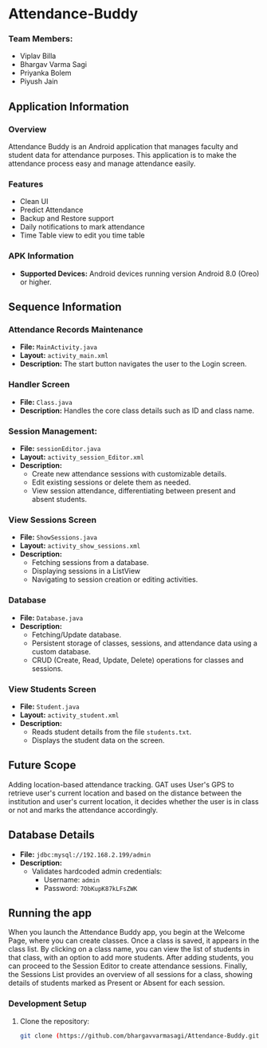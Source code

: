 # Attendance-Buddy

### Team Members:
* Viplav Billa
* Bhargav Varma Sagi
* Priyanka Bolem 
* Piyush Jain

## Application Information
### Overview
Attendance Buddy is an Android application that manages faculty and student data for attendance purposes. This application is to make the attendance process easy and manage attendance easily.

### Features
- Clean UI
- Predict Attendance
- Backup and Restore support
- Daily notifications to mark attendance
- Time Table view to edit you time table

### APK Information
- **Supported Devices:** Android devices running version Android 8.0 (Oreo) or higher.

## Sequence Information

### Attendance Records Maintenance
- **File:** `MainActivity.java`
- **Layout:** `activity_main.xml`
- **Description:** The start button navigates the user to the Login screen.

### Handler Screen
- **File:** `Class.java`
- **Description:** Handles the core class details such as ID and class name.  

### Session Management:
- **File:** `sessionEditor.java`
- **Layout:** `activity_session_Editor.xml`
- **Description:** 
  - Create new attendance sessions with customizable details.
  - Edit existing sessions or delete them as needed.
  - View session attendance, differentiating between present and absent students.

### View Sessions Screen
- **File:** `ShowSessions.java`
- **Layout:** `activity_show_sessions.xml`
- **Description:** 
  - Fetching sessions from a database.
  - Displaying sessions in a ListView
  - Navigating to session creation or editing activities.

### Database
- **File:** `Database.java`
- **Description:** 
  - Fetching/Update database.
  - Persistent storage of classes, sessions, and attendance data using a custom database.
  - CRUD (Create, Read, Update, Delete) operations for classes and sessions.

### View Students Screen
- **File:** `Student.java`
- **Layout:** `activity_student.xml`
- **Description:** 
  - Reads student details from the file `students.txt`.
  - Displays the student data on the screen.

## Future Scope
Adding location-based attendance tracking. GAT uses User's GPS to retrieve user's current location and based on the distance between the institution and user's current location, it decides whether the user is in class or not and marks the attendance accordingly.

## Database Details
- **File:** `jdbc:mysql://192.168.2.199/admin`
- **Description:** 
  - Validates hardcoded admin credentials:
    - Username: `admin`
    - Password: `7ObKupK87kLFsZWK`

## Running the app
When you launch the Attendance Buddy app, you begin at the Welcome Page, where you can create classes. Once a class is saved, it appears in the class list. By clicking on a class name, you can view the list of students in that class, with an option to add more students. After adding students, you can proceed to the Session Editor to create attendance sessions. Finally, the Sessions List provides an overview of all sessions for a class, showing details of students marked as Present or Absent for each session.

### Development Setup
1. Clone the repository:
   ```bash
   git clone (https://github.com/bhargavvarmasagi/Attendance-Buddy.git)
